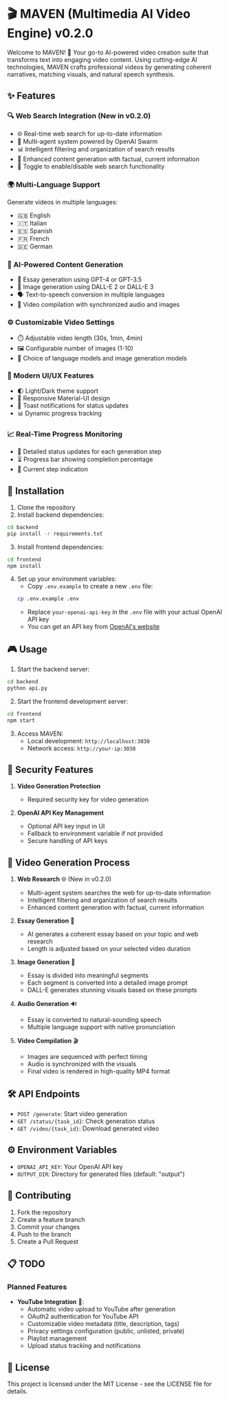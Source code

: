 # 🎬 MAVEN (Multimedia AI Video Engine) v0.2.0

Welcome to MAVEN! 🚀 Your go-to AI-powered video creation suite that transforms text into engaging video content. Using cutting-edge AI technologies, MAVEN crafts professional videos by generating coherent narratives, matching visuals, and natural speech synthesis.

## ✨ Features

### 🔍 Web Search Integration (New in v0.2.0)
- 🌐 Real-time web search for up-to-date information
- 🤖 Multi-agent system powered by OpenAI Swarm
- 📊 Intelligent filtering and organization of search results
- 📝 Enhanced content generation with factual, current information
- 🔄 Toggle to enable/disable web search functionality

### 🌍 Multi-Language Support
Generate videos in multiple languages:
- 🇬🇧 English
- 🇮🇹 Italian
- 🇪🇸 Spanish
- 🇫🇷 French
- 🇩🇪 German

### 🤖 AI-Powered Content Generation
- 📝 Essay generation using GPT-4 or GPT-3.5
- 🎨 Image generation using DALL-E 2 or DALL-E 3
- 🗣️ Text-to-speech conversion in multiple languages
- 🎥 Video compilation with synchronized audio and images

### ⚙️ Customizable Video Settings
- ⏱️ Adjustable video length (30s, 1min, 4min)
- 🖼️ Configurable number of images (1-10)
- 🔄 Choice of language models and image generation models

### 💫 Modern UI/UX Features
- 🌓 Light/Dark theme support
- 📱 Responsive Material-UI design
- 🔔 Toast notifications for status updates
- 📊 Dynamic progress tracking

### 📈 Real-Time Progress Monitoring
- 🔄 Detailed status updates for each generation step
- ⏳ Progress bar showing completion percentage
- 🎯 Current step indication

## 🚀 Installation

1. Clone the repository
2. Install backend dependencies:
```bash
cd backend
pip install -r requirements.txt
```

3. Install frontend dependencies:
```bash
cd frontend
npm install
```

4. Set up your environment variables:
   - Copy `.env.example` to create a new `.env` file:
   ```bash
   cp .env.example .env
   ```
   - Replace `your-openai-api-key` in the `.env` file with your actual OpenAI API key
   - You can get an API key from [OpenAI's website](https://platform.openai.com/api-keys)

## 🎮 Usage

1. Start the backend server:
```bash
cd backend
python api.py
```

2. Start the frontend development server:
```bash
cd frontend
npm start
```

3. Access MAVEN:
   - Local development: `http://localhost:3030`
   - Network access: `http://your-ip:3030`

## 🔐 Security Features

1. **Video Generation Protection**
   - Required security key for video generation

2. **OpenAI API Key Management**
   - Optional API key input in UI
   - Fallback to environment variable if not provided
   - Secure handling of API keys

## 🎥 Video Generation Process

1. **Web Research** 🌐 (New in v0.2.0)
   - Multi-agent system searches the web for up-to-date information
   - Intelligent filtering and organization of search results
   - Enhanced content generation with factual, current information

2. **Essay Generation** 📝
   - AI generates a coherent essay based on your topic and web research
   - Length is adjusted based on your selected video duration

3. **Image Generation** 🎨
   - Essay is divided into meaningful segments
   - Each segment is converted into a detailed image prompt
   - DALL-E generates stunning visuals based on these prompts

4. **Audio Generation** 🔊
   - Essay is converted to natural-sounding speech
   - Multiple language support with native pronunciation

5. **Video Compilation** 🎬
   - Images are sequenced with perfect timing
   - Audio is synchronized with the visuals
   - Final video is rendered in high-quality MP4 format

## 🛠️ API Endpoints

- `POST /generate`: Start video generation
- `GET /status/{task_id}`: Check generation status
- `GET /video/{task_id}`: Download generated video

## ⚙️ Environment Variables

- `OPENAI_API_KEY`: Your OpenAI API key
- `OUTPUT_DIR`: Directory for generated files (default: "output")

## 🤝 Contributing

1. Fork the repository
2. Create a feature branch
3. Commit your changes
4. Push to the branch
5. Create a Pull Request

## 📋 TODO

### Planned Features
- **YouTube Integration** 🎥:
  - Automatic video upload to YouTube after generation
  - OAuth2 authentication for YouTube API
  - Customizable video metadata (title, description, tags)
  - Privacy settings configuration (public, unlisted, private)
  - Playlist management
  - Upload status tracking and notifications

## 📄 License

This project is licensed under the MIT License - see the LICENSE file for details.
